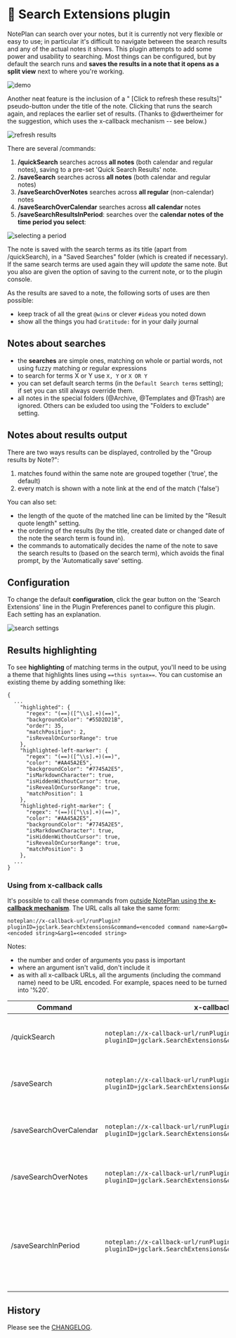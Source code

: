 # 🔎 Search Extensions plugin
NotePlan can search over your notes, but it is currently not very flexible or easy to use; in particular it's difficult to navigate between the search results and any of the actual notes it shows.   This plugin attempts to add some power and usability to searching.  Most things can be configured, but by default the search runs and **saves the results in a note that it opens as a split view** next to where you're working.

![demo](demo1.gif)

Another neat feature is the inclusion of a " [Click to refresh these results]" pseudo-button under the title of the note. Clicking that runs the search again, and replaces the earlier set of results. (Thanks to @dwertheimer for the suggestion, which uses the x-callback mechanism -- see below.)

![refresh results](highlight-refresh-in-search-results.png)

There are several /commands:

1. **/quickSearch** searches across **all notes** (both calendar and regular notes), saving to a pre-set 'Quick Search Results' note.
2. **/saveSearch** searches across **all notes**  (both calendar and regular notes)
3. **/saveSearchOverNotes** searches across **all regular** (non-calendar) notes
4. **/saveSearchOverCalendar** searches across **all calendar**  notes
5. **/saveSearchResultsInPeriod**: searches over the **calendar <!--and weekly--> notes of the time period you select**:

![selecting a period](period-selection.png)

The note is saved with the search terms as its title (apart from /quickSearch), in a "Saved Searches" folder (which is created if necessary). If the same search terms are used again they will *update* the same note.  But you also are given the option of saving to the current note, or to the plugin console.

As the results are saved to a note, the following sorts of uses are then possible:
- keep track of all the great `@win`s or clever `#idea`s you noted down
- show all the things you had `Gratitude:` for in your daily journal

## Notes about searches
- the **searches** are simple ones, matching on whole or partial words, not using fuzzy matching or regular expressions
- to search for terms X or Y use `X, Y` or `X OR Y`
- you can set default search terms (in the `Default Search terms` setting); if set you can still always override them.
- all notes in the special folders (@Archive, @Templates and @Trash) are ignored.  Others can be exluded too using the "Folders to exclude" setting.

## Notes about results output
There are two ways results can be displayed, controlled by the "Group results by Note?":
1. matches found within the same note are grouped together ('true', the default)
2. every match is shown with a note link at the end of the match ('false')

You can also set:
- the length of the quote of the matched line can be limited by the "Result quote length" setting.
- the ordering of the results (by the title, created date or changed date of the note the search term is found in).
- the commands to automatically decides the name of the note to save the search results to (based on the search term), which avoids the final prompt, by the 'Automatically save' setting.

## Configuration
To change the default **configuration**, click the gear button on the 'Search Extensions' line in the Plugin Preferences panel to configure this plugin. Each setting has an explanation.

![search settings](search-settings.jpg)

## Results highlighting
To see **highlighting** of matching terms in the output, you'll need to be using a theme that highlights lines using `==this syntax==`. You can customise an existing theme by adding something like:

```jsonc
{
  ...
    "highlighted": {
      "regex": "(==)([^\\s].+)(==)",
      "backgroundColor": "#55D2D21B",
      "order": 35,
      "matchPosition": 2,
      "isRevealOnCursorRange": true
    },
    "highlighted-left-marker": {
      "regex": "(==)([^\\s].+)(==)",
      "color": "#AA45A2E5",
      "backgroundColor": "#7745A2E5",
      "isMarkdownCharacter": true,
      "isHiddenWithoutCursor": true,
      "isRevealOnCursorRange": true,
      "matchPosition": 1
    },
    "highlighted-right-marker": {
      "regex": "(==)([^\\s].+)(==)",
      "color": "#AA45A2E5",
      "backgroundColor": "#7745A2E5",
      "isMarkdownCharacter": true,
      "isHiddenWithoutCursor": true,
      "isRevealOnCursorRange": true,
      "matchPosition": 3
    },
  ...
}
```

### Using from x-callback calls
It's possible to call these commands from [outside NotePlan using the **x-callback mechanism**](https://help.noteplan.co/article/49-x-callback-url-scheme#runplugin). The URL calls all take the same form:
```
noteplan://x-callback-url/runPlugin?pluginID=jgclark.SearchExtensions&command=<encoded command name>&arg0=<encoded string>&arg1=<encoded string>
```
Notes:
- the number and order of arguments you pass is important
- where an argument isn't valid, don't include it
- as with all x-callback URLs, all the arguments (including the command name) need to be URL encoded. For example, spaces need to be turned into '%20'.

| Command | x-callback start | arg0 | arg1 | arg2 |
|-----|-------------|-----|-----|-----|
| /quickSearch | `noteplan://x-callback-url/runPlugin?pluginID=jgclark.SearchExtensions&command=quickSearch&` | search term(s) (separated by commas) |  |  |
| /saveSearch | `noteplan://x-callback-url/runPlugin?pluginID=jgclark.SearchExtensions&command=saveSearch&` | search term(s) (separated by commas) |  |  |
| /saveSearchOverCalendar | `noteplan://x-callback-url/runPlugin?pluginID=jgclark.SearchExtensions&command=saveSearchOverCalendar&` | search term(s) (separated by commas) |  |  |
| /saveSearchOverNotes | `noteplan://x-callback-url/runPlugin?pluginID=jgclark.SearchExtensions&command=saveSearchOverNotes&` | search term(s) (separated by commas) |  |  |
| /saveSearchInPeriod | `noteplan://x-callback-url/runPlugin?pluginID=jgclark.SearchExtensions&command=saveSearchInPeriod&` | search term(s) (separated by commas) | start date to search over (YYYYMMDD or YYYY-MM-DD format). If not given, then defaults to 3 months ago. | end date to search over (YYYYMMDD or YYYY-MM-DD format). If not given, then defaults to today. |

## History
Please see the [CHANGELOG](CHANGELOG.md).
